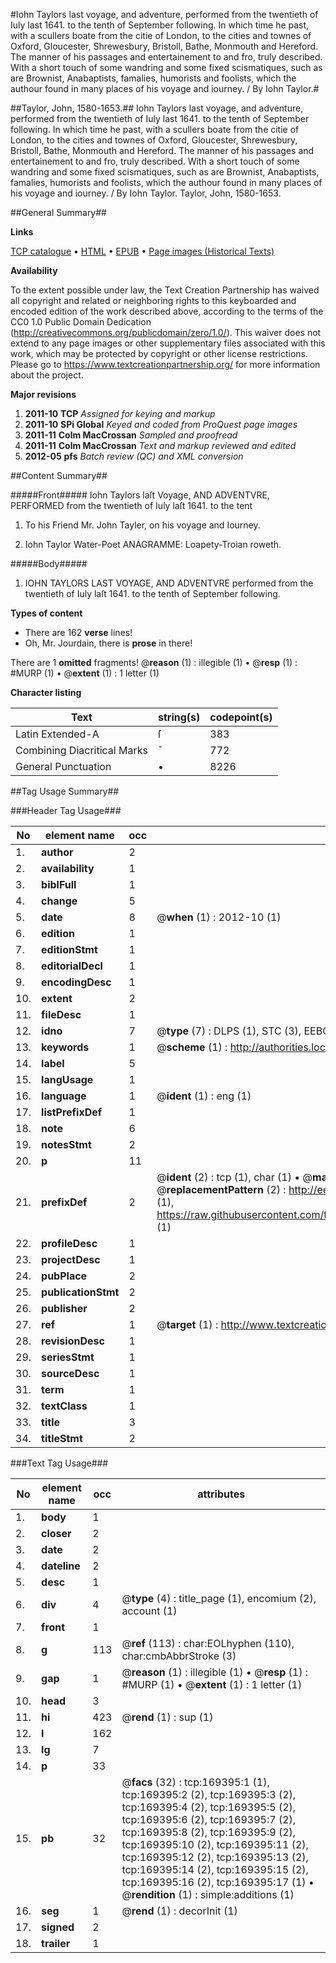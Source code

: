 #Iohn Taylors last voyage, and adventure, performed from the twentieth of Iuly last 1641. to the tenth of September following. In which time he past, with a scullers boate from the citie of London, to the cities and townes of Oxford, Gloucester, Shrewesbury, Bristoll, Bathe, Monmouth and Hereford. The manner of his passages and entertainement to and fro, truly described. With a short touch of some wandring and some fixed scismatiques, such as are Brownist, Anabaptists, famalies, humorists and foolists, which the authour found in many places of his voyage and iourney. / By Iohn Taylor.#

##Taylor, John, 1580-1653.##
Iohn Taylors last voyage, and adventure, performed from the twentieth of Iuly last 1641. to the tenth of September following. In which time he past, with a scullers boate from the citie of London, to the cities and townes of Oxford, Gloucester, Shrewesbury, Bristoll, Bathe, Monmouth and Hereford. The manner of his passages and entertainement to and fro, truly described. With a short touch of some wandring and some fixed scismatiques, such as are Brownist, Anabaptists, famalies, humorists and foolists, which the authour found in many places of his voyage and iourney. / By Iohn Taylor.
Taylor, John, 1580-1653.

##General Summary##

**Links**

[TCP catalogue](http://www.ota.ox.ac.uk/tcp/)  • 
[HTML](http://tei.it.ox.ac.uk/tcp/Texts-HTML/free/A95/A95552.html)  • 
[EPUB](http://tei.it.ox.ac.uk/tcp/Texts-EPUB/free/A95/A95552.epub) • 
[Page images (Historical Texts)](https://historicaltexts.jisc.ac.uk/eebo-99867291e)

**Availability**

To the extent possible under law, the Text Creation Partnership has waived all copyright and related or neighboring rights to this keyboarded and encoded edition of the work described above, according to the terms of the CC0 1.0 Public Domain Dedication (http://creativecommons.org/publicdomain/zero/1.0/). This waiver does not extend to any page images or other supplementary files associated with this work, which may be protected by copyright or other license restrictions. Please go to https://www.textcreationpartnership.org/ for more information about the project.

**Major revisions**

1. __2011-10__ __TCP__ *Assigned for keying and markup*
1. __2011-10__ __SPi Global__ *Keyed and coded from ProQuest page images*
1. __2011-11__ __Colm MacCrossan__ *Sampled and proofread*
1. __2011-11__ __Colm MacCrossan__ *Text and markup reviewed and edited*
1. __2012-05__ __pfs__ *Batch review (QC) and XML conversion*

##Content Summary##

#####Front#####
Iohn Taylors laſt Voyage, AND ADVENTVRE, PERFORMED from the twentieth of Iuly laſt 1641. to the tent
1. To his Friend Mr. John Tayler, on his voyage and Iourney.

1. Iohn Taylor Water-Poet ANAGRAMME: Loapety-Troian roweth.

#####Body#####

1. IOHN TAYLORS LAST VOYAGE, AND ADVENTVRE performed from the twentieth of Iuly laſt 1641. to the tenth of September following.

**Types of content**

  * There are 162 **verse** lines!
  * Oh, Mr. Jourdain, there is **prose** in there!

There are 1 **omitted** fragments! 
 @__reason__ (1) : illegible (1)  •  @__resp__ (1) : #MURP (1)  •  @__extent__ (1) : 1 letter (1)

**Character listing**


|Text|string(s)|codepoint(s)|
|---|---|---|
|Latin Extended-A|ſ|383|
|Combining             Diacritical Marks|̄|772|
|General Punctuation|•|8226|

##Tag Usage Summary##

###Header Tag Usage###

|No|element name|occ|attributes|
|---|---|---|---|
|1.|__author__|2||
|2.|__availability__|1||
|3.|__biblFull__|1||
|4.|__change__|5||
|5.|__date__|8| @__when__ (1) : 2012-10 (1)|
|6.|__edition__|1||
|7.|__editionStmt__|1||
|8.|__editorialDecl__|1||
|9.|__encodingDesc__|1||
|10.|__extent__|2||
|11.|__fileDesc__|1||
|12.|__idno__|7| @__type__ (7) : DLPS (1), STC (3), EEBO-CITATION (1), PROQUEST (1), VID (1)|
|13.|__keywords__|1| @__scheme__ (1) : http://authorities.loc.gov/ (1)|
|14.|__label__|5||
|15.|__langUsage__|1||
|16.|__language__|1| @__ident__ (1) : eng (1)|
|17.|__listPrefixDef__|1||
|18.|__note__|6||
|19.|__notesStmt__|2||
|20.|__p__|11||
|21.|__prefixDef__|2| @__ident__ (2) : tcp (1), char (1)  •  @__matchPattern__ (2) : ([0-9\-]+):([0-9IVX]+) (1), (.+) (1)  •  @__replacementPattern__ (2) : http://eebo.chadwyck.com/downloadtiff?vid=$1&page=$2 (1), https://raw.githubusercontent.com/textcreationpartnership/Texts/master/tcpchars.xml#$1 (1)|
|22.|__profileDesc__|1||
|23.|__projectDesc__|1||
|24.|__pubPlace__|2||
|25.|__publicationStmt__|2||
|26.|__publisher__|2||
|27.|__ref__|1| @__target__ (1) : http://www.textcreationpartnership.org/docs/. (1)|
|28.|__revisionDesc__|1||
|29.|__seriesStmt__|1||
|30.|__sourceDesc__|1||
|31.|__term__|1||
|32.|__textClass__|1||
|33.|__title__|3||
|34.|__titleStmt__|2||


###Text Tag Usage###

|No|element name|occ|attributes|
|---|---|---|---|
|1.|__body__|1||
|2.|__closer__|2||
|3.|__date__|2||
|4.|__dateline__|2||
|5.|__desc__|1||
|6.|__div__|4| @__type__ (4) : title_page (1), encomium (2), account (1)|
|7.|__front__|1||
|8.|__g__|113| @__ref__ (113) : char:EOLhyphen (110), char:cmbAbbrStroke (3)|
|9.|__gap__|1| @__reason__ (1) : illegible (1)  •  @__resp__ (1) : #MURP (1)  •  @__extent__ (1) : 1 letter (1)|
|10.|__head__|3||
|11.|__hi__|423| @__rend__ (1) : sup (1)|
|12.|__l__|162||
|13.|__lg__|7||
|14.|__p__|33||
|15.|__pb__|32| @__facs__ (32) : tcp:169395:1 (1), tcp:169395:2 (2), tcp:169395:3 (2), tcp:169395:4 (2), tcp:169395:5 (2), tcp:169395:6 (2), tcp:169395:7 (2), tcp:169395:8 (2), tcp:169395:9 (2), tcp:169395:10 (2), tcp:169395:11 (2), tcp:169395:12 (2), tcp:169395:13 (2), tcp:169395:14 (2), tcp:169395:15 (2), tcp:169395:16 (2), tcp:169395:17 (1)  •  @__rendition__ (1) : simple:additions (1)|
|16.|__seg__|1| @__rend__ (1) : decorInit (1)|
|17.|__signed__|2||
|18.|__trailer__|1||
